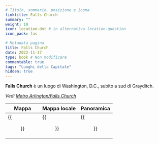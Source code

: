 ```yaml
---
# Titolo, sommario, posizione e icona
linktitle: Falls Church
summary: ""
weight: 10
icon: location-dot # in alternativa location-question
icon_pack: fas

# Metadata pagina
title: Falls Church
date: 2022-11-17
type: book # Non modificare
commentable: true
tags: "Luoghi della Capitale"
hidden: true
---
```



<div class="fo3">

**Falls Church** è un luogo di Washington, D.C., subito a sud di Grayditch. 



*Vedi [Metro Arlington/Falls Church](../metro-arlington-falls-church)*


| Mappa | Mappa locale | Panoramica |
| ----- | ------------ | ---------- |
| {{<figure src="fo3/Falls_Church_loc.webp">}} | {{<figure src="fo3/Falls_Church_streets.webp">}}  | {{<figure src="fo3/Falls_Church.webp">}}  |

</div>